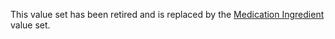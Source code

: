 <p class="stu-note">This value set has been retired and is replaced by the <a href="https://healthterminologies.gov.au/fhir/ValueSet/medication-ingredient-1">Medication Ingredient</a> value set.</p>
